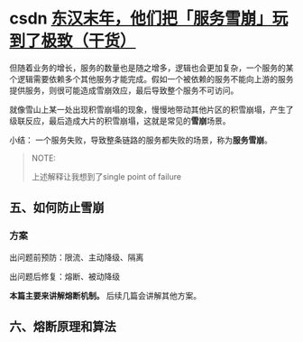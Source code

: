 # csdn [东汉末年，他们把「服务雪崩」玩到了极致（干货）](https://passjava.blog.csdn.net/article/details/109335443)

但随着业务的增长，服务的数量也是随之增多，逻辑也会更加复杂，一个服务的某个逻辑需要依赖多个其他服务才能完成。假如一个被依赖的服务不能向上游的服务提供服务，则很可能造成雪崩效应，最后导致整个服务不可访问。

就像雪山上某一处出现积雪崩塌的现象，慢慢地带动其他片区的积雪崩塌，产生了级联反应，最后造成大片的积雪崩塌，这就是常见的**雪崩**场景。

小结： 一个服务失败，导致整条链路的服务都失败的场景，称为**服务雪崩**。

> NOTE: 
>
> 上述解释让我想到了single point of failure

## 五、如何防止雪崩

### 方案

出问题前预防：限流、主动降级、隔离

出问题后修复：熔断、被动降级

**本篇主要来讲解熔断机制。** 后续几篇会讲解其他方案。

## 六、熔断原理和算法